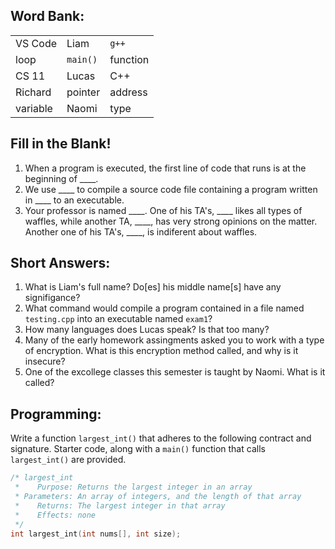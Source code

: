 ## Word Bank:

|          |          |          |
| -------- | -------- | -------- |
| VS Code  | Liam     | `g++`    |
| loop     | `main()` | function |
| CS 11    | Lucas    | C++      |
| Richard  | pointer  | address  |
| variable | Naomi | type     |

## Fill in the Blank!

1. When a program is executed, the first line of code that runs is at the beginning of \_\_\_\_.
2. We use \_\_\_\_ to compile a source code file containing a program written in \_\_\_\_ to an executable.
3. Your professor is named \_\_\_\_. One of his TA's, \_\_\_\_ likes all types of waffles, while another TA, \_\_\_\_, has very strong opinions on the matter. Another one of his TA's, \_\_\_\_, is indiferent about waffles.

## Short Answers:

1. What is Liam's full name? Do[es] his middle name[s] have any signifigance?
2. What command would compile a program contained in a file named `testing.cpp` into an executable named `exam1`?
3. How many languages does Lucas speak? Is that too many?
4. Many of the early homework assingments asked you to work with a type of encryption. What is this encryption method called, and why is it insecure?
5. One of the excollege classes this semester is taught by Naomi. What is it called?

## Programming:

Write a function `largest_int()` that adheres to the following contract and signature. Starter code, along with a `main()` function that calls `largest_int()` are provided.

```cpp
/* largest_int
 *    Purpose: Returns the largest integer in an array
 * Parameters: An array of integers, and the length of that array
 *    Returns: The largest integer in that array
 *    Effects: none
 */
int largest_int(int nums[], int size);
```
